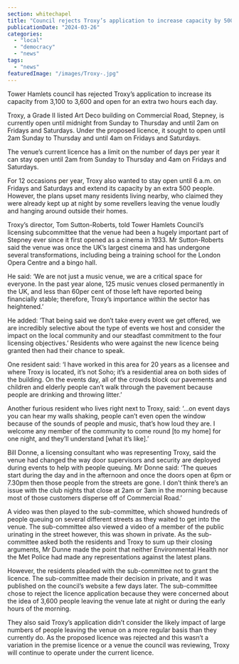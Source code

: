 ```yaml
---
section: whitechapel
title: "Council rejects Troxy’s application to increase capacity by 500 people"
publicationDate: "2024-03-26"
categories: 
  - "local"
  - "democracy"
  - "news"
tags: 
  - "news"
featuredImage: "/images/Troxy-.jpg"
---
```


Tower Hamlets council has rejected Troxy’s application to increase its capacity from 3,100 to 3,600 and open for an extra two hours each day.

Troxy, a Grade II listed Art Deco building on Commercial Road, Stepney, is currently open until midnight from Sunday to Thursday and until 2am on Fridays and Saturdays. Under the proposed licence, it sought to open until 2am Sunday to Thursday and until 4am on Fridays and Saturdays. 

The venue’s current licence has a limit on the number of days per year it can stay open until 2am from Sunday to Thursday and 4am on Fridays and Saturdays.

For 12 occasions per year, Troxy also wanted to stay open until 6 a.m. on Fridays and Saturdays and extend its capacity by an extra 500 people. However, the plans upset many residents living nearby, who claimed they were already kept up at night by some revellers leaving the venue loudly and hanging around outside their homes.

Troxy’s director, Tom Sutton-Roberts, told Tower Hamlets Council’s licensing subcommittee that the venue had been a hugely important part of Stepney ever since it first opened as a cinema in 1933. Mr Sutton-Roberts said the venue was once the UK’s largest cinema and has undergone several transformations, including being a training school for the London Opera Centre and a bingo hall.

He said: ‘We are not just a music venue, we are a critical space for everyone. In the past year alone, 125 music venues closed permanently in the UK, and less than 60per cent of those left have reported being financially stable; therefore, Troxy’s importance within the sector has heightened.’

He added: ‘That being said we don’t take every event we get offered, we are incredibly selective about the type of events we host and consider the impact on the local community and our steadfast commitment to the four licensing objectives.’ Residents who were against the new licence being granted then had their chance to speak.

One resident said: ‘I have worked in this area for 20 years as a licensee and where Troxy is located, it’s not Soho; it’s a residential area on both sides of the building. On the events day, all of the crowds block our pavements and children and elderly people can’t walk through the pavement because people are drinking and throwing litter.’

Another furious resident who lives right next to Troxy, said: ‘…on event days you can hear my walls shaking, people can’t even open the window because of the sounds of people and music, that’s how loud they are. I welcome any member of the community to come round \[to my home\] for one night, and they’ll understand \[what it’s like\].’

Bill Donne, a licensing consultant who was representing Troxy, said the venue had changed the way door supervisors and security are deployed during events to help with people queuing. Mr Donne said: ‘The queues start during the day and in the afternoon and once the doors open at 6pm or 7.30pm then those people from the streets are gone. I don’t think there’s an issue with the club nights that close at 2am or 3am in the morning because most of those customers disperse off of Commercial Road.’

A video was then played to the sub-committee, which showed hundreds of people queuing on several different streets as they waited to get into the venue. The sub-committee also viewed a video of a member of the public urinating in the street however, this was shown in private. As the sub-committee asked both the residents and Troxy to sum up their closing arguments, Mr Dunne made the point that neither Environmental Health nor the Met Police had made any representations against the latest plans.

However, the residents pleaded with the sub-committee not to grant the licence. The sub-committee made their decision in private, and it was published on the council’s website a few days later. The sub-committee chose to reject the licence application because they were concerned about the idea of 3,600 people leaving the venue late at night or during the early hours of the morning.

They also said Troxy’s application didn’t consider the likely impact of large numbers of people leaving the venue on a more regular basis than they currently do. As the proposed licence was rejected and this wasn’t a variation in the premise licence or a venue the council was reviewing, Troxy will continue to operate under the current licence.
